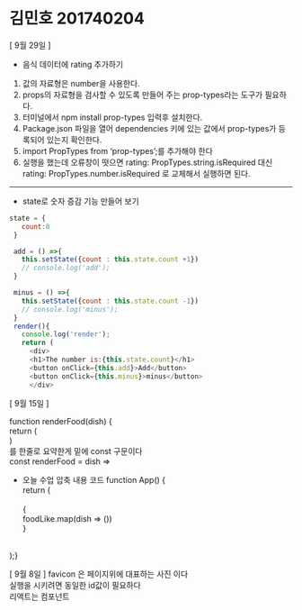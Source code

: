 # 김민호 201740204

[ 9월 29일 ]
* 음식 데이터에 rating 추가하기
 1. 값의 자료형은 number을 사용한다.
 2. props의 자료형을 검사할 수 있도록 만들어 주는 prop-types라는 도구가 필요하다.
 3. 터미널에서 npm install prop-types 입력후 설치한다.
 4.  Package.json 파일을 열어 dependencies 키에 있는 값에서 prop-types가 등록되어 있는지 확인한다.
 5. import PropTypes from ‘prop-types’;를 추가해야 한다
 6. 실행을 했는데 오류창이 떳으면 rating: PropTypes.string.isRequired 대신 rating: PropTypes.number.isRequired 로 교체해서 실행하면 된다.
 ----------------------------------------
 * state로 숫자 증감 기능 만들어 보기
 ~~~ javascript 
 state = {
    count:0
  }

  add = () =>{
    this.setState({count : this.state.count +1})
    // console.log('add');
  }

  minus = () =>{
    this.setState({count : this.state.count -1})
    // console.log('minus');
  }
  render(){
    console.log('render');
    return (
      <div>
      <h1>The number is:{this.state.count}</h1>
      <button onClick={this.add}>Add</button>
      <button onClick={this.minus}>minus</button>
      </div>
~~~


[ 9월 15일 ]

 function renderFood(dish) {<br>
return (<br>
<Food name= {dish.name} picture={dish.Image}/>  )<br>
를 한줄로 요약한게 밑에 const 구문이다 <br>
const renderFood = dish => <Food name= {dish.name} picture={dish.Image}/> <br>
* 오늘 수업 압축 내용 코드
function App() {<br>
    return (<br>
    <div><br>
      {<br>
        foodLike.map(dish => (<Food key = {dish.id} name= {dish.name} picture={dish.Image}/>))<br>
      }<br>
    </div><br>
);}<br>

 [ 9월 8일 ]
 favicon 은 페이지위에 대표하는 사진 이다<br>
 실행을 시키려면 동일한 id값이 필요하다<br>
 리액트는 컴포넌트<br>